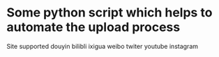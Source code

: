# Some python script which helps to automate the upload process
Site supporteddouyinbilibliixiguaweibotwiteryoutubeinstagram
